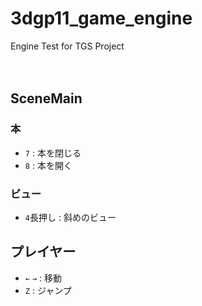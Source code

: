 # 3dgp11_game_engine
Engine Test for TGS Project
<br><br><br>
## SceneMain
### 本
* `7` : 本を閉じる
* `8` : 本を開く
### ビュー
* `4`長押し : 斜めのビュー

## プレイヤー
* `←` `→` : 移動<br>
* `Z` : ジャンプ<br>
